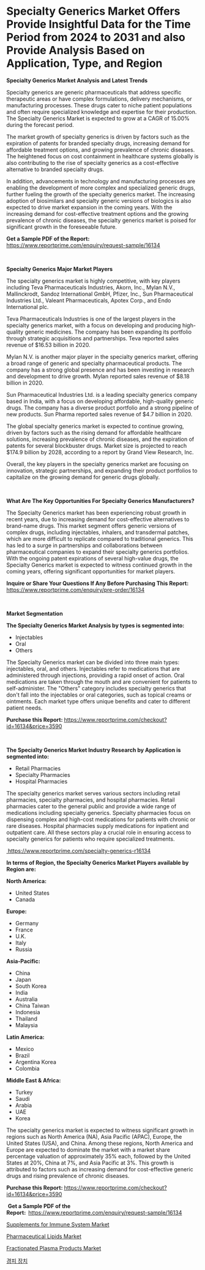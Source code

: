 <p><h1>Specialty Generics Market Offers Provide Insightful Data for the Time Period from 2024 to 2031 and also Provide Analysis Based on Application, Type, and Region</h1></p><p><strong>Specialty Generics Market Analysis and Latest Trends</strong></p>
<p><p>Specialty generics are generic pharmaceuticals that address specific therapeutic areas or have complex formulations, delivery mechanisms, or manufacturing processes. These drugs cater to niche patient populations and often require specialized knowledge and expertise for their production. The Specialty Generics Market is expected to grow at a CAGR of 15.00% during the forecast period.</p><p>The market growth of specialty generics is driven by factors such as the expiration of patents for branded specialty drugs, increasing demand for affordable treatment options, and growing prevalence of chronic diseases. The heightened focus on cost containment in healthcare systems globally is also contributing to the rise of specialty generics as a cost-effective alternative to branded specialty drugs.</p><p>In addition, advancements in technology and manufacturing processes are enabling the development of more complex and specialized generic drugs, further fueling the growth of the specialty generics market. The increasing adoption of biosimilars and specialty generic versions of biologics is also expected to drive market expansion in the coming years. With the increasing demand for cost-effective treatment options and the growing prevalence of chronic diseases, the specialty generics market is poised for significant growth in the foreseeable future.</p></p>
<p><strong>Get a Sample PDF of the Report:&nbsp;</strong> <a href="https://www.reportprime.com/enquiry/request-sample/16134">https://www.reportprime.com/enquiry/request-sample/16134</a></p>
<p>&nbsp;</p>
<p><strong>Specialty Generics Major Market Players</strong></p>
<p><p>The specialty generics market is highly competitive, with key players including Teva Pharmaceuticals Industries, Akorn, Inc., Mylan N.V., Mallinckrodt, Sandoz International GmbH, Pfizer, Inc., Sun Pharmaceutical Industries Ltd., Valeant Pharmaceuticals, Apotex Corp., and Endo International plc.</p><p>Teva Pharmaceuticals Industries is one of the largest players in the specialty generics market, with a focus on developing and producing high-quality generic medicines. The company has been expanding its portfolio through strategic acquisitions and partnerships. Teva reported sales revenue of $16.53 billion in 2020.</p><p>Mylan N.V. is another major player in the specialty generics market, offering a broad range of generic and specialty pharmaceutical products. The company has a strong global presence and has been investing in research and development to drive growth. Mylan reported sales revenue of $8.18 billion in 2020.</p><p>Sun Pharmaceutical Industries Ltd. is a leading specialty generics company based in India, with a focus on developing affordable, high-quality generic drugs. The company has a diverse product portfolio and a strong pipeline of new products. Sun Pharma reported sales revenue of $4.7 billion in 2020.</p><p>The global specialty generics market is expected to continue growing, driven by factors such as the rising demand for affordable healthcare solutions, increasing prevalence of chronic diseases, and the expiration of patents for several blockbuster drugs. Market size is projected to reach $174.9 billion by 2028, according to a report by Grand View Research, Inc. </p><p>Overall, the key players in the specialty generics market are focusing on innovation, strategic partnerships, and expanding their product portfolios to capitalize on the growing demand for generic drugs globally.</p></p>
<p>&nbsp;</p>
<p><strong>What Are The Key Opportunities For Specialty Generics Manufacturers?</strong></p>
<p><p>The Specialty Generics market has been experiencing robust growth in recent years, due to increasing demand for cost-effective alternatives to brand-name drugs. This market segment offers generic versions of complex drugs, including injectables, inhalers, and transdermal patches, which are more difficult to replicate compared to traditional generics. This has led to a surge in partnerships and collaborations between pharmaceutical companies to expand their specialty generics portfolios. With the ongoing patent expirations of several high-value drugs, the Specialty Generics market is expected to witness continued growth in the coming years, offering significant opportunities for market players.</p></p>
<p><strong>Inquire or Share Your Questions If Any Before Purchasing This Report:</strong> <a href="https://www.reportprime.com/enquiry/pre-order/16134">https://www.reportprime.com/enquiry/pre-order/16134</a></p>
<p>&nbsp;</p>
<p><strong>Market Segmentation</strong></p>
<p><strong>The Specialty Generics Market Analysis by types is segmented into:</strong></p>
<p><ul><li>Injectables</li><li>Oral</li><li>Others</li></ul></p>
<p><p>The Specialty Generics market can be divided into three main types: injectables, oral, and others. Injectables refer to medications that are administered through injections, providing a rapid onset of action. Oral medications are taken through the mouth and are convenient for patients to self-administer. The "Others" category includes specialty generics that don't fall into the injectables or oral categories, such as topical creams or ointments. Each market type offers unique benefits and cater to different patient needs.</p></p>
<p><strong>Purchase this Report:&nbsp;</strong><a href="https://www.reportprime.com/checkout?id=16134&price=3590">https://www.reportprime.com/checkout?id=16134&price=3590</a></p>
<p>&nbsp;</p>
<p><strong>The Specialty Generics Market Industry Research by Application is segmented into:</strong></p>
<p><ul><li>Retail Pharmacies</li><li>Specialty Pharmacies</li><li>Hospital Pharmacies</li></ul></p>
<p><p>The specialty generics market serves various sectors including retail pharmacies, specialty pharmacies, and hospital pharmacies. Retail pharmacies cater to the general public and provide a wide range of medications including specialty generics. Specialty pharmacies focus on dispensing complex and high-cost medications for patients with chronic or rare diseases. Hospital pharmacies supply medications for inpatient and outpatient care. All these sectors play a crucial role in ensuring access to specialty generics for patients who require specialized treatments.</p></p>
<p><a href="https://www.reportprime.com/specialty-generics-r16134">&nbsp;https://www.reportprime.com/specialty-generics-r16134</a></p>
<p><strong>In terms of Region, the Specialty Generics Market Players available by Region are:</strong></p>
<p>
    <p> <strong> North America: </strong>
        <ul>
            <li>United States</li>
            <li>Canada</li>
        </ul>
        </p> 
    <p> <strong> Europe: </strong>
        <ul>
            <li>Germany</li>
            <li>France</li>
            <li>U.K.</li>
            <li>Italy</li>
            <li>Russia</li>
        </ul>
        </p> 
    <p> <strong> Asia-Pacific: </strong>
        <ul>
            <li>China</li>
            <li>Japan</li>
            <li>South Korea</li>
            <li>India</li>
            <li>Australia</li>
            <li>China Taiwan</li>
            <li>Indonesia</li>
            <li>Thailand</li>
            <li>Malaysia</li>
        </ul>
        </p> 
    <p> <strong> Latin America: </strong>
        <ul>
            <li>Mexico</li>
            <li>Brazil</li>
            <li>Argentina Korea</li>
            <li>Colombia</li>
        </ul>
        </p> 
    <p> <strong> Middle East & Africa: </strong>
        <ul>
            <li>Turkey</li>
            <li>Saudi</li>
            <li>Arabia</li>
            <li>UAE</li>
            <li>Korea</li>
        </ul>
    </p>
    </p>
<p><p>The specialty generics market is expected to witness significant growth in regions such as North America (NA), Asia Pacific (APAC), Europe, the United States (USA), and China. Among these regions, North America and Europe are expected to dominate the market with a market share percentage valuation of approximately 35% each, followed by the United States at 20%, China at 7%, and Asia Pacific at 3%. This growth is attributed to factors such as increasing demand for cost-effective generic drugs and rising prevalence of chronic diseases.</p></p>
<p><strong>Purchase this Report: </strong><a href="https://www.reportprime.com/checkout?id=16134&price=3590">https://www.reportprime.com/checkout?id=16134&price=3590</a></p>
<p>&nbsp;<strong>Get a Sample PDF of the Report:&nbsp;&nbsp;</strong><a href="https://www.reportprime.com/enquiry/request-sample/16134">https://www.reportprime.com/enquiry/request-sample/16134</a></p>
<p><strong></strong></p>
<p><p><a href="https://github.com/bmorecock/Market-Research-Report-List-5/blob/main/supplements-for-immune-system-market.md">Supplements for Immune System Market</a></p><p><a href="https://github.com/Krish2023na/Market-Research-Report-List-6/blob/main/pharmaceutical-lipids-market.md">Pharmaceutical Lipids Market</a></p><p><a href="https://github.com/RickHolmes3/Market-Research-Report-List-6/blob/main/fractionated-plasma-products-market.md">Fractionated Plasma Products Market</a></p><p><a href="https://medium.com/@macking460/%EC%83%81%ED%94%BC-%ED%84%B9%EC%B6%9C-%EC%9E%A5%EC%B9%98-%EC%8B%9C%EC%9E%A5-%EC%A0%84%EB%9E%B5%EC%A0%81-%ED%86%B5%EC%B0%B0-%EC%83%81%ED%94%BC-%ED%84%B9%EC%B6%9C%EC%9E%A5%EC%B9%98-%EC%82%B0%EC%97%85%EC%9D%98-%EC%A0%9C%ED%92%88-%EC%A7%84%ED%99%94-%EB%B0%8F-%EC%8B%9C%EC%9E%A5-%EC%84%B8%EB%B6%84%ED%99%94-9dfc28529b72">경피 장치</a></p></p>